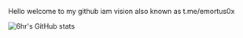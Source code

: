 <right><p>Hello welcome to my github iam vision also known as t.me/emortus0x</p></right>

![6hr's GitHub stats](https://github-readme-stats.vercel.app/api?username=6hr&show_icons=true&theme=transparent)


